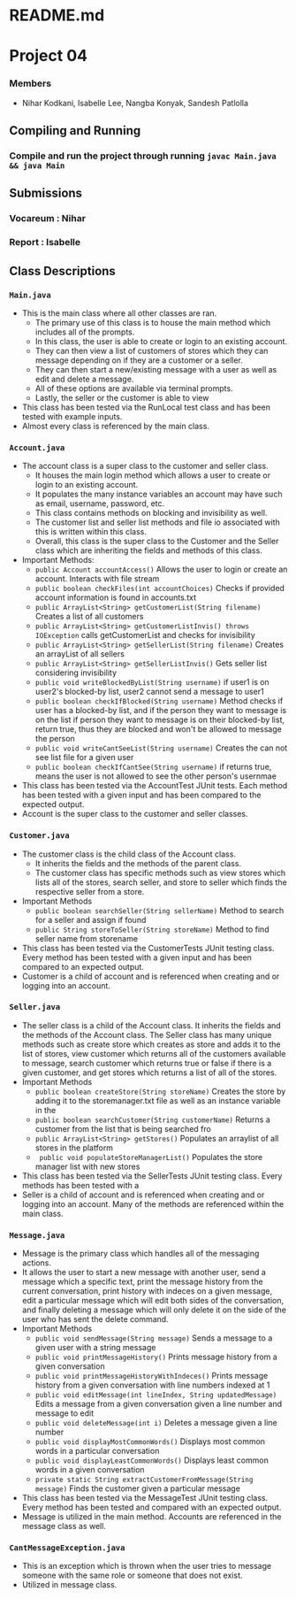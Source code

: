 # README.md
# Project 04
### Members
- Nihar Kodkani, Isabelle Lee, Nangba Konyak, Sandesh Patlolla

## Compiling and Running
### Compile and run the project through running `javac Main.java && java Main`

## Submissions
### Vocareum : Nihar
### Report : Isabelle



## Class Descriptions

### `Main.java`
- This is the main class where all other classes are ran. 
  - The primary use of this class is to house the main method which includes all of the prompts. 
  - In this class, the user is able to create or login to an existing account. 
  - They can then view a list of customers of stores which they can message depending on if they are a customer or a seller. 
  - They can then start a new/existing message with a user as well as edit and delete a message.
  - All of these options are available via terminal prompts. 
  - Lastly, the seller or the customer is able to view
- This class has been tested via the RunLocal test class and has been tested with example inputs. 
- Almost every class is referenced by the main class. 

### `Account.java`
- The account class is a super class to the customer and seller class. 
  - It houses the main login method which allows a user to create or login to an existing account. 
  - It populates the many instance variables an account may have such as email, username, password, etc. 
  - This class contains methods on blocking and invisibility as well. 
  - The customer list and seller list methods and file io associated with this is written within this class. 
  - Overall, this class is the super class to the Customer and the Seller class which are inheriting the fields and methods of this class. 
- Important Methods:
  - `public Account accountAccess()` Allows the user to login or create an account. Interacts with file stream
  - `public boolean checkFiles(int accountChoices)`  Checks if provided account information is found in accounts.txt
  - `public ArrayList<String> getCustomerList(String filename)` Creates a list of all customers
  - `public ArrayList<String> getCustomerListInvis() throws IOException` calls getCustomerList and checks for invisibility
  - `public ArrayList<String> getSellerList(String filename)` Creates an arrayList of all sellers
  -  `public ArrayList<String> getSellerListInvis()` Gets seller list considering invisibility
  -  `public void writeBlockedByList(String username)` if user1 is on user2's blocked-by list, user2 cannot send a message to user1
  -  `public boolean checkIfBlocked(String username)` Method checks if user has a blocked-by list, and if the person they want to message is on the list
     if person they want to message is on their blocked-by list, return true, thus they are blocked and
     won't be allowed to message the person
  - `public void writeCantSeeList(String username)` Creates the can not see list file for a given user
  - `public boolean checkIfCantSee(String username)` if returns true, means the user is not allowed to see the other person's usernmae
- This class has been tested via the AccountTest JUnit tests. Each method has been tested with a given input and has been compared to the expected output. 
- Account is the super class to the customer and seller classes. 

### `Customer.java`
- The customer class is the child class of the Account class. 
  - It inherits the fields and the methods of the parent class. 
  - The customer class has specific methods such as view stores which lists all of the stores, search seller, and store to seller which finds the respective seller from a store.  
- Important Methods
  - `public boolean searchSeller(String sellerName)` Method to search for a seller and assign if found
  - `public String storeToSeller(String storeName)` Method to find seller name from storename
- This class has been tested via the CustomerTests JUnit testing class. Every method has been tested with a given input and has been compared to an expected output. 
- Customer is a child of account and is referenced when creating and or logging into an account. 

### `Seller.java`
- The seller class is a child of the Account class. It inherits the fields and the methods of the Account class. The Seller class has many unique methods such as create store which creates as store and adds it to the list of stores, view customer which returns all of the customers available to message, search customer which returns true or false if there is a given customer, and get stores which returns a list of all of the stores. 
- Important Methods
  - `public boolean createStore(String storeName)` Creates the store by adding it to the storemanager.txt file as well as an instance variable in the 
  -  `public boolean searchCustomer(String customerName)` Returns a customer from the list that is being searched fro
  - `public ArrayList<String> getStores()` Populates an arraylist of all stores in the platform
  - ` public void populateStoreManagerList()` Populates the store manager list with new stores
- This class has been tested via the SellerTests JUnit testing class. Every methods has been tested with a 
- Seller is a child of account and is referenced when creating and or logging into an account. Many of the methods are referenced within the main class. 
### `Message.java`
- Message is the primary class which handles all of the messaging actions. 
- It allows the user to start a new message with another user, send a message which a specific text, print the message history from the current conversation, print history with indeces on a given message, edit a particular message which will edit both sides of the conversation, and finally deleting a message which will only delete it on the side of the user who has sent the delete command. 
- Important Methods
  - `public void sendMessage(String message)` Sends a message to a given user with a string message
  - `public void printMessageHistory()` Prints message history from a given conversation
  - `public void printMessageHistoryWithIndeces()` Prints message history from a given conversation with line numbers indexed at 1
  - `public void editMessage(int lineIndex, String updatedMessage)` Edits a message from a given conversation given a line number and message to edit
  - `public void deleteMessage(int i)` Deletes a message given a line number
  - `public void displayMostCommonWords()` Displays most common words in a particular conversation
  -  `public void displayLeastCommonWords()` Displays least common words in a given conversation
  - `private static String extractCustomerFromMessage(String message)` Finds the customer given a particular message
- This class has been tested via the MessageTest JUnit testing class. Every method has been tested and compared with an expected output. 
- Message is utilized in the main method. Accounts are referenced in the message class as well.
### `CantMessageException.java`
- This is an exception which is thrown when the user tries to message someone with the same role or someone that does not exist.
- Utilized in message class. 



